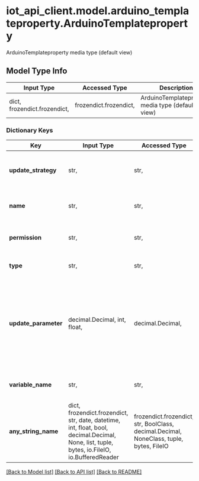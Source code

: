 # iot_api_client.model.arduino_templateproperty.ArduinoTemplateproperty

ArduinoTemplateproperty media type (default view)

## Model Type Info
Input Type | Accessed Type | Description | Notes
------------ | ------------- | ------------- | -------------
dict, frozendict.frozendict,  | frozendict.frozendict,  | ArduinoTemplateproperty media type (default view) | 

### Dictionary Keys
Key | Input Type | Accessed Type | Description | Notes
------------ | ------------- | ------------- | ------------- | -------------
**update_strategy** | str,  | str,  | The update strategy for the property value | 
**name** | str,  | str,  | The friendly name of the property | 
**permission** | str,  | str,  | The permission of the property | 
**type** | str,  | str,  | The type of the property | 
**update_parameter** | decimal.Decimal, int, float,  | decimal.Decimal,  | The update frequency in seconds, or the amount of the property has to change in order to trigger an update | [optional] value must be a 64 bit float
**variable_name** | str,  | str,  | The sketch variable name of the property | [optional] 
**any_string_name** | dict, frozendict.frozendict, str, date, datetime, int, float, bool, decimal.Decimal, None, list, tuple, bytes, io.FileIO, io.BufferedReader | frozendict.frozendict, str, BoolClass, decimal.Decimal, NoneClass, tuple, bytes, FileIO | any string name can be used but the value must be the correct type | [optional]

[[Back to Model list]](../../README.md#documentation-for-models) [[Back to API list]](../../README.md#documentation-for-api-endpoints) [[Back to README]](../../README.md)

